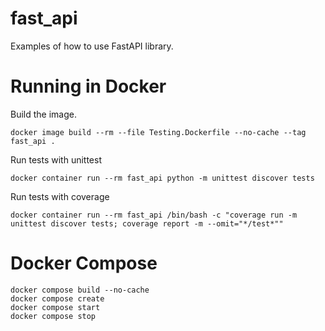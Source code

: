 # fast_api

Examples of how to use FastAPI library.

# Running in Docker
Build the image.
```
docker image build --rm --file Testing.Dockerfile --no-cache --tag fast_api .
```
Run tests with unittest
```
docker container run --rm fast_api python -m unittest discover tests
```
Run tests with coverage
```
docker container run --rm fast_api /bin/bash -c "coverage run -m unittest discover tests; coverage report -m --omit="*/test*""

```

# Docker Compose
```
docker compose build --no-cache
docker compose create
docker compose start
docker compose stop

```
